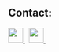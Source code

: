 <h2>Contact:</h2>
<p align='left'>
  <a href="mailto: kacperk7331@gmail.com">
    <img height="30"  src="https://www.svgrepo.com/show/349378/gmail.svg">
  </a>&nbsp;
  <a href="https://linkedin.com/in/kacper-koźmiński-8b2079266" target="_blank">
    <img height="30" src="https://raw.githubusercontent.com/UjwalKandi/UjwalKandi/changes-to-readme/svg/linkedin-icon-2.svg">
  </a>&nbsp;
</p>
